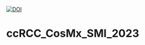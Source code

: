 [![DOI](https://zenodo.org/badge/DOI/10.5281/zenodo.12730227.svg)](https://doi.org/10.5281/zenodo.12730227)

# ccRCC_CosMx_SMI_2023
